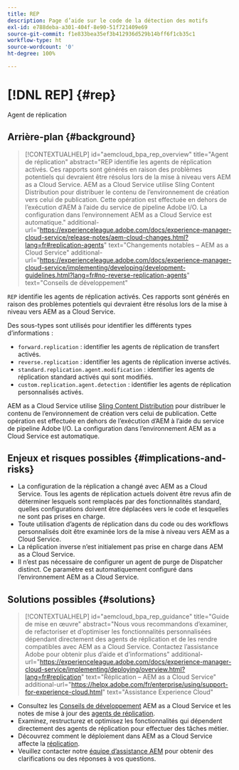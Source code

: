 ```yaml
---
title: REP
description: Page d’aide sur le code de la détection des motifs
exl-id: e788deba-a301-404f-8e90-51f721409e69
source-git-commit: f1e833bea35ef3b412936d529b14bff6f1cb35c1
workflow-type: ht
source-wordcount: '0'
ht-degree: 100%

---
```


# [!DNL REP] {#rep}

Agent de réplication

## Arrière-plan {#background}

>[!CONTEXTUALHELP]
>id="aemcloud_bpa_rep_overview"
>title="Agent de réplication"
>abstract="REP identifie les agents de réplication activés. Ces rapports sont générés en raison des problèmes potentiels qui devraient être résolus lors de la mise à niveau vers AEM as a Cloud Service. AEM as a Cloud Service utilise Sling Content Distribution pour distribuer le contenu de l’environnement de création vers celui de publication. Cette opération est effectuée en dehors de l’exécution d’AEM à l’aide du service de pipeline Adobe I/O. La configuration dans l’environnement AEM as a Cloud Service est automatique."
>additional-url="https://experienceleague.adobe.com/docs/experience-manager-cloud-service/release-notes/aem-cloud-changes.html?lang=fr#replication-agents" text="Changements notables – AEM as a Cloud Service"
>additional-url="https://experienceleague.adobe.com/docs/experience-manager-cloud-service/implementing/developing/development-guidelines.html?lang=fr#no-reverse-replication-agents" text="Conseils de développement"

`REP` identifie les agents de réplication activés. Ces rapports sont générés en raison des problèmes potentiels qui devraient être résolus lors de la mise à niveau vers AEM as a Cloud Service.

Des sous-types sont utilisés pour identifier les différents types d’informations :

* `forward.replication` : identifier les agents de réplication de transfert activés.
* `reverse.replication` : identifier les agents de réplication inverse activés.
* `standard.replication.agent.modification` : identifier les agents de réplication standard activés qui sont modifiés.
* `custom.replication.agent.detection` : identifier les agents de réplication personnalisés activés.

AEM as a Cloud Service utilise [Sling Content Distribution](https://sling.apache.org/documentation/bundles/content-distribution.html) pour distribuer le contenu de l’environnement de création vers celui de publication. Cette opération est effectuée en dehors de l’exécution d’AEM à l’aide du service de pipeline Adobe I/O. La configuration dans l’environnement AEM as a Cloud Service est automatique.

## Enjeux et risques possibles {#implications-and-risks}

* La configuration de la réplication a changé avec AEM as a Cloud Service. Tous les agents de réplication actuels doivent être revus afin de déterminer lesquels sont remplacés par des fonctionnalités standard, quelles configurations doivent être déplacées vers le code et lesquelles ne sont pas prises en charge.
* Toute utilisation d’agents de réplication dans du code ou des workflows personnalisés doit être examinée lors de la mise à niveau vers AEM as a Cloud Service.
* La réplication inverse n’est initialement pas prise en charge dans AEM as a Cloud Service.
* Il n’est pas nécessaire de configurer un agent de purge de Dispatcher distinct. Ce paramètre est automatiquement configuré dans l’environnement AEM as a Cloud Service.

## Solutions possibles {#solutions}

>[!CONTEXTUALHELP]
>id="aemcloud_bpa_rep_guidance"
>title="Guide de mise en œuvre"
>abstract="Nous vous recommandons d’examiner, de refactoriser et d’optimiser les fonctionnalités personnalisées dépendant directement des agents de réplication et de les rendre compatibles avec AEM as a Cloud Service. Contactez l’assistance Adobe pour obtenir plus d’aide et d’informations"
>additional-url="https://experienceleague.adobe.com/docs/experience-manager-cloud-service/implementing/deploying/overview.html?lang=fr#replication" text="Réplication – AEM as a Cloud Service"
>additional-url="https://helpx.adobe.com/fr/enterprise/using/support-for-experience-cloud.html" text="Assistance Experience Cloud"

* Consultez les [Conseils de développement](https://experienceleague.adobe.com/docs/experience-manager-cloud-service/implementing/developing/development-guidelines.html?lang=fr#no-reverse-replication-agents) AEM as a Cloud Service et les notes de mise à jour des [agents de réplication](https://experienceleague.adobe.com/docs/experience-manager-cloud-service/release-notes/aem-cloud-changes.html?lang=fr#replication-agents).
* Examinez, restructurez et optimisez les fonctionnalités qui dépendent directement des agents de réplication pour effectuer des tâches métier.
* Découvrez comment le déploiement dans AEM as a Cloud Service affecte la [réplication](https://experienceleague.adobe.com/docs/experience-manager-cloud-service/implementing/deploying/overview.html?lang=fr#replication).
* Veuillez contacter notre [équipe d’assistance AEM](https://helpx.adobe.com/fr/enterprise/using/support-for-experience-cloud.html) pour obtenir des clarifications ou des réponses à vos questions.
